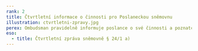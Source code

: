 ```yaml
---
rank: 2
title: Čtvrtletní informace o činnosti pro Poslaneckou sněmovnu
illustration: ctvrtletni-zpravy.jpg
perex: Ombudsman pravidelně informuje poslance o své činnosti a poznatcích. Čtvrtletní zprávy obsahují statistické přehledy, informace o zajímavých či důležitých případech, návštěvách zařízení a dalších aktivitách. V příloze ke zprávě pak ombudsman obvykle informuje poslance o případech, v nichž se mu nepodařilo dosáhnout nápravy.
eso:
  - title: Čtvrtletní zpráva sněmovně § 24/1 a)
---
```

